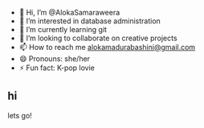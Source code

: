 - 👋 Hi, I’m @AlokaSamaraweera
- 👀 I’m interested in database administration
- 🌱 I’m currently learning git
- 💞️ I’m looking to collaborate on creative projects
- 📫 How to reach me alokamadurabashini@gmail.com
- 😄 Pronouns: she/her
- ⚡ Fun fact: K-pop lovie

## hi
lets go!

<!---
AlokaSamaraweera/AlokaSamaraweera is a ✨ special ✨ repository because its `README.md` (this file) appears on your GitHub profile.
You can click the Preview link to take a look at your changes.
--->
